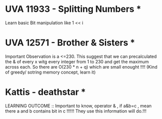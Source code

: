 # UVA 11933 - Splitting Numbers *
Learn basic Bit manipulation like  1 << i 

# UVA 12571 - Brother & Sisters *
Important Observation is a <=230. This suggest that we can precalculated the & of every x witg every integer from 1 to 230 and get the maximum across each.
So there are O(230 * n + q) which are small enought !!!! (Kind of greedy/ sotring memory concept, learn it) 

# Kattis - deathstar *
LEARNING OUTCOME :: Important to know,  operator & , if a&b=c , mean there a  and b  contains bit in c !!!!!!
They use this information will do.!!!
